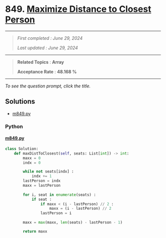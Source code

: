 # 849. [Maximize Distance to Closest Person](<https://leetcode.com/problems/maximize-distance-to-closest-person>)

------

> *First completed : June 29, 2024*
>
> *Last updated : June 29, 2024*


------

> **Related Topics** : **Array**
>
> **Acceptance Rate** : **48.168 %**


------

*To see the question prompt, click the title.*

## Solutions

- [m849.py](<../my-submissions/m849.py>)
### Python
#### [m849.py](<../my-submissions/m849.py>)
```Python
class Solution:
    def maxDistToClosest(self, seats: List[int]) -> int:
        maxx = 0
        indx = 0

        while not seats[indx] :
            indx += 1
        lastPerson = indx
        maxx = lastPerson
        
        for i, seat in enumerate(seats) :
            if seat :
                if maxx < (i - lastPerson) // 2 :
                    maxx = (i - lastPerson) // 2
                lastPerson = i
        
        maxx = max(maxx, len(seats) - lastPerson - 1)

        return maxx
```

